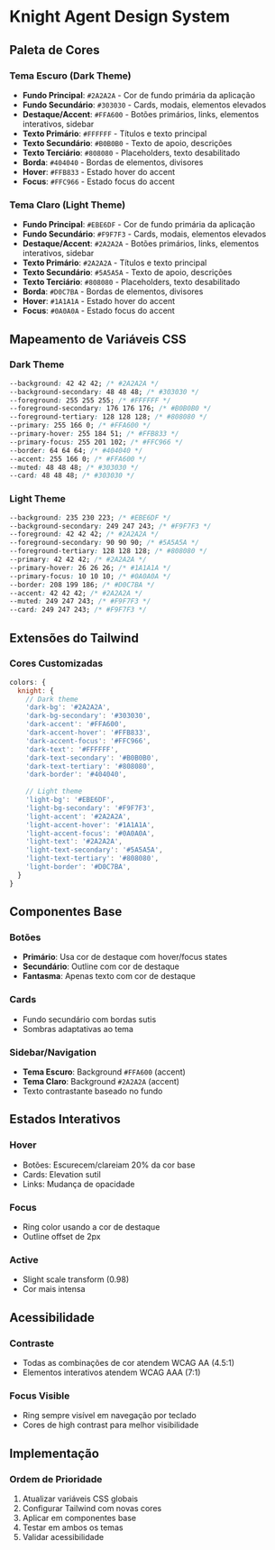 # Knight Agent Design System

## Paleta de Cores

### Tema Escuro (Dark Theme)
- **Fundo Principal**: `#2A2A2A` - Cor de fundo primária da aplicação
- **Fundo Secundário**: `#303030` - Cards, modais, elementos elevados
- **Destaque/Accent**: `#FFA600` - Botões primários, links, elementos interativos, sidebar
- **Texto Primário**: `#FFFFFF` - Títulos e texto principal
- **Texto Secundário**: `#B0B0B0` - Texto de apoio, descrições
- **Texto Terciário**: `#808080` - Placeholders, texto desabilitado
- **Borda**: `#404040` - Bordas de elementos, divisores
- **Hover**: `#FFB833` - Estado hover do accent
- **Focus**: `#FFC966` - Estado focus do accent

### Tema Claro (Light Theme)
- **Fundo Principal**: `#EBE6DF` - Cor de fundo primária da aplicação
- **Fundo Secundário**: `#F9F7F3` - Cards, modais, elementos elevados
- **Destaque/Accent**: `#2A2A2A` - Botões primários, links, elementos interativos, sidebar
- **Texto Primário**: `#2A2A2A` - Títulos e texto principal
- **Texto Secundário**: `#5A5A5A` - Texto de apoio, descrições
- **Texto Terciário**: `#808080` - Placeholders, texto desabilitado
- **Borda**: `#D0C7BA` - Bordas de elementos, divisores
- **Hover**: `#1A1A1A` - Estado hover do accent
- **Focus**: `#0A0A0A` - Estado focus do accent

## Mapeamento de Variáveis CSS

### Dark Theme
```css
--background: 42 42 42; /* #2A2A2A */
--background-secondary: 48 48 48; /* #303030 */
--foreground: 255 255 255; /* #FFFFFF */
--foreground-secondary: 176 176 176; /* #B0B0B0 */
--foreground-tertiary: 128 128 128; /* #808080 */
--primary: 255 166 0; /* #FFA600 */
--primary-hover: 255 184 51; /* #FFB833 */
--primary-focus: 255 201 102; /* #FFC966 */
--border: 64 64 64; /* #404040 */
--accent: 255 166 0; /* #FFA600 */
--muted: 48 48 48; /* #303030 */
--card: 48 48 48; /* #303030 */
```

### Light Theme
```css
--background: 235 230 223; /* #EBE6DF */
--background-secondary: 249 247 243; /* #F9F7F3 */
--foreground: 42 42 42; /* #2A2A2A */
--foreground-secondary: 90 90 90; /* #5A5A5A */
--foreground-tertiary: 128 128 128; /* #808080 */
--primary: 42 42 42; /* #2A2A2A */
--primary-hover: 26 26 26; /* #1A1A1A */
--primary-focus: 10 10 10; /* #0A0A0A */
--border: 208 199 186; /* #D0C7BA */
--accent: 42 42 42; /* #2A2A2A */
--muted: 249 247 243; /* #F9F7F3 */
--card: 249 247 243; /* #F9F7F3 */
```

## Extensões do Tailwind

### Cores Customizadas
```javascript
colors: {
  knight: {
    // Dark theme
    'dark-bg': '#2A2A2A',
    'dark-bg-secondary': '#303030',
    'dark-accent': '#FFA600',
    'dark-accent-hover': '#FFB833',
    'dark-accent-focus': '#FFC966',
    'dark-text': '#FFFFFF',
    'dark-text-secondary': '#B0B0B0',
    'dark-text-tertiary': '#808080',
    'dark-border': '#404040',
    
    // Light theme
    'light-bg': '#EBE6DF',
    'light-bg-secondary': '#F9F7F3',
    'light-accent': '#2A2A2A',
    'light-accent-hover': '#1A1A1A',
    'light-accent-focus': '#0A0A0A',
    'light-text': '#2A2A2A',
    'light-text-secondary': '#5A5A5A',
    'light-text-tertiary': '#808080',
    'light-border': '#D0C7BA',
  }
}
```

## Componentes Base

### Botões
- **Primário**: Usa cor de destaque com hover/focus states
- **Secundário**: Outline com cor de destaque
- **Fantasma**: Apenas texto com cor de destaque

### Cards
- Fundo secundário com bordas sutis
- Sombras adaptativas ao tema

### Sidebar/Navigation
- **Tema Escuro**: Background `#FFA600` (accent)
- **Tema Claro**: Background `#2A2A2A` (accent)
- Texto contrastante baseado no fundo

## Estados Interativos

### Hover
- Botões: Escurecem/clareiam 20% da cor base
- Cards: Elevation sutil
- Links: Mudança de opacidade

### Focus
- Ring color usando a cor de destaque
- Outline offset de 2px

### Active
- Slight scale transform (0.98)
- Cor mais intensa

## Acessibilidade

### Contraste
- Todas as combinações de cor atendem WCAG AA (4.5:1)
- Elementos interativos atendem WCAG AAA (7:1)

### Focus Visible
- Ring sempre visível em navegação por teclado
- Cores de high contrast para melhor visibilidade

## Implementação

### Ordem de Prioridade
1. Atualizar variáveis CSS globais
2. Configurar Tailwind com novas cores
3. Aplicar em componentes base
4. Testar em ambos os temas
5. Validar acessibilidade